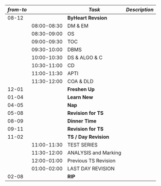 | *from-to* |             | *Task*                | *Description* |
| --------- | ----------- | --------------------- | ------------- |
| 08-12     |             | **ByHeart Revsion**   |               |
|           | 08:00-08:30 | DM & EM               |               |
|           | 08:30-09:00 | OS                    |               |
|           | 09:00-09:30 | TOC                   |               |
|           | 09:30-10:00 | DBMS                  |               |
|           | 10:00-10:30 | DS & ALGO & C         |               |
|           | 10:30-11:00 | CD                    |               |
|           | 11:00-11:30 | APTI                  |               |
|           | 11:30-12:00 | COA & DLD             |               |
| 12-01     |             | **Freshen Up**        |               |
| 01-04     |             | **Learn New**         |               |
| 04-05     |             | **Nap**               |               |
| 05-08     |             | **Revision for TS**   |               |
| 08-09     |             | **Dinner Time**       |               |
| 09-11     |             |    **Revision for TS**                   |               |
| 11-02     |             | **TS / Day Revision** |               |
|           | 11:00-11:30 | TEST SERIES           |               |
|           | 11:30-12:00 | ANALYSIS and Marking  |               |
|           | 12:00-01:00 | Previous TS Revision  |               |
|           | 01:00-02:00 | LAST DAY REVISION     |               |
| 02-08     |             | **RIP**               |               |
